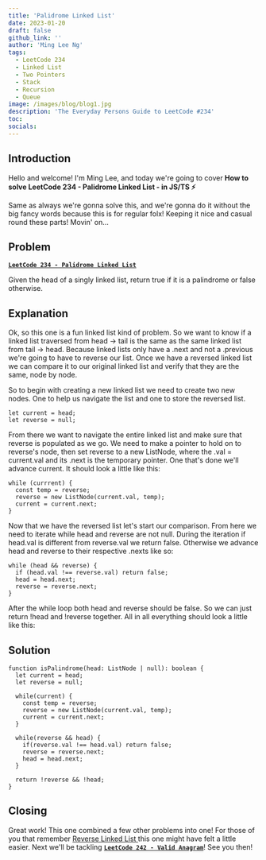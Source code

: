 ```yaml
---
title: 'Palidrome Linked List'
date: 2023-01-20
draft: false
github_link: ''
author: 'Ming Lee Ng'
tags:
  - LeetCode 234
  - Linked List
  - Two Pointers
  - Stack
  - Recursion
  - Queue
image: /images/blog/blog1.jpg
description: 'The Everyday Persons Guide to LeetCode #234'
toc:
socials:
---
```


## Introduction

Hello and welcome! I'm Ming Lee, and today we're going to cover **How to solve LeetCode 234 - Palidrome Linked List - in JS/TS :zap:**

Same as always we're gonna solve this, and we're gonna do it without the big fancy words because this is for regular folx! Keeping it nice and casual
round these parts! Movin' on...

## Problem

<b><a href='https://leetcode.com/problems/palindrome-linked-list'>`LeetCode 234 - Palidrome Linked List`</a></b>

Given the head of a singly linked list, return true if it is a palindrome or false otherwise.

## Explanation

Ok, so this one is a fun linked list kind of problem. So we want to know if a linked list traversed from head -> tail is the same as the same linked
list from tail -> head. Because linked lists only have a .next and not a .previous we're going to have to reverse our list. Once we have a reversed
linked list we can compare it to our original linked list and verify that they are the same, node by node.

So to begin with creating a new linked list we need to create two new nodes. One to help us navigate the list and one to store the reversed list.

```
let current = head;
let reverse = null;
```

From there we want to navigate the entire linked list and make sure that reverse is populated as we go. We need to make a pointer to hold on to
reverse's node, then set reverse to a new ListNode, where the .val = current.val and its .next is the temporary pointer. One that's done we'll advance
current. It should look a little like this:

```
while (currrent) {
  const temp = reverse;
  reverse = new ListNode(current.val, temp);
  current = current.next;
}
```

Now that we have the reversed list let's start our comparison. From here we need to iterate while head and reverse are not null. During the iteration
if head.val is different from reverse.val we return false. Otherwise we advance head and reverse to their respective .nexts like so:

```
while (head && reverse) {
  if (head.val !== reverse.val) return false;
  head = head.next;
  reverse = reverse.next;
}
```

After the while loop both head and reverse should be false. So we can just return !head and !reverse together. All in all everything should look a
little like this:

## Solution

```
function isPalindrome(head: ListNode | null): boolean {
  let current = head;
  let reverse = null;

  while(current) {
    const temp = reverse;
    reverse = new ListNode(current.val, temp);
    current = current.next;
  }

  while(reverse && head) {
    if(reverse.val !== head.val) return false;
    reverse = reverse.next;
    head = head.next;
  }

  return !reverse && !head;
}
```

## Closing

Great work! This one combined a few other problems into one! For those of you that remember <a href='../reverselinkedlist/'>Reverse Linked List </a>
this one might have felt a little easier. Next we'll be tackling <a href='../validanagram/'>**`LeetCode 242 - Valid Anagram`**</a>! See you then!
